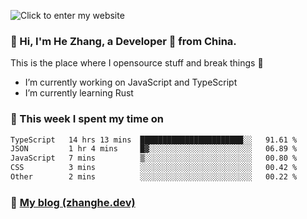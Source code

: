 ![Click to enter my website](https://github.com/zhanghecool/zhanghecool/assets/7930156/9a23f1b1-0360-42fa-a5af-91f48dc9cf5f)

### 👋 Hi, I'm He Zhang, a Developer 🚀 from China.

This is the place where I opensource stuff and break things :rofl:

- I’m currently working on JavaScript and TypeScript
- I’m currently learning Rust

### 💪 This week I spent my time on

<!--START_SECTION:waka-->

```txt
TypeScript   14 hrs 13 mins  ███████████████████████░░   91.61 %
JSON         1 hr 4 mins     █▓░░░░░░░░░░░░░░░░░░░░░░░   06.89 %
JavaScript   7 mins          ▒░░░░░░░░░░░░░░░░░░░░░░░░   00.80 %
CSS          3 mins          ░░░░░░░░░░░░░░░░░░░░░░░░░   00.42 %
Other        2 mins          ░░░░░░░░░░░░░░░░░░░░░░░░░   00.22 %
```

<!--END_SECTION:waka-->

### 🌈 [My blog (zhanghe.dev)](https://zhanghe.dev) 
